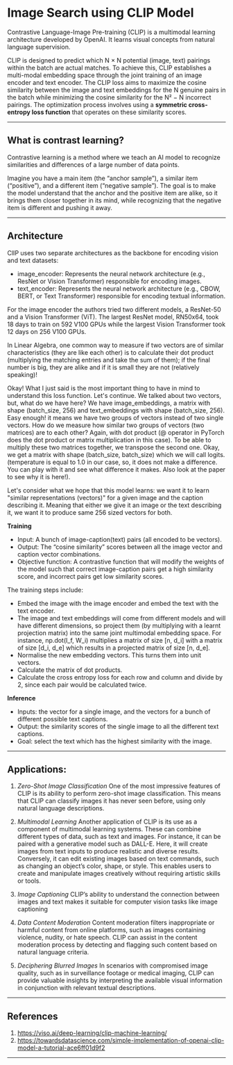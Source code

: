 # Image Search using CLIP Model

Contrastive Language-Image Pre-training (CLIP) is a multimodal learning architecture developed by OpenAI. 
It learns visual concepts from natural language supervision.

CLIP is designed to predict which N × N potential (image, text) pairings within the batch are actual matches. 
To achieve this, CLIP establishes a multi-modal embedding space through the joint training of an image encoder 
and text encoder. The CLIP loss aims to maximize the cosine similarity between the image and text embeddings 
for the N genuine pairs in the batch while minimizing the cosine similarity for the N² − N incorrect pairings. 
The optimization process involves using a **symmetric cross-entropy loss function** that operates on these 
similarity scores. 

---

## What is contrast learning?

Contrastive learning is a method where we teach an AI model to recognize similarities and differences of a 
large number of data points.

Imagine you have a main item (the “anchor sample”), a similar item (“positive”), and a different item (“negative sample”). 
The goal is to make the model understand that the anchor and the positive item are alike, 
so it brings them closer together in its mind, while recognizing that the negative item is different and 
pushing it away.

---

## Architecture

ClIP uses two separate architectures as the backbone for encoding vision and text datasets:

- image_encoder: Represents the neural network architecture (e.g., ResNet or Vision Transformer) responsible for encoding images.
- text_encoder: Represents the neural network architecture (e.g., CBOW, BERT, or Text Transformer) responsible for encoding textual information.

For the image encoder the authors tried two different models, a ResNet-50 and a Vision Transformer (ViT). 
The largest ResNet model, RN50x64, took 18 days to train on 592 V100 GPUs while the largest Vision Transformer took 12 days on 256 V100 GPUs.

In Linear Algebra, one common way to measure if two vectors are of similar characteristics (they are like each other) is to calculate their dot product (multiplying the matching entries and take the sum of them); if the final number is big, they are alike and if it is small they are not (relatively speaking)!

Okay! What I just said is the most important thing to have in mind to understand this loss function. Let's continue. We talked about two vectors, but, what do we have here? We have image_embeddings, a matrix with shape (batch_size, 256) and text_embeddings with shape (batch_size, 256). Easy enough! it means we have two groups of vectors instead of two single vectors. How do we measure how similar two groups of vectors (two matrices) are to each other? Again, with dot product (@ operator in PyTorch does the dot product or matrix multiplication in this case). To be able to multiply these two matrices together, we transpose the second one. Okay, we get a matrix with shape (batch_size, batch_size) which we will call logits. (temperature is equal to 1.0 in our case, so, it does not make a difference. You can play with it and see what difference it makes. Also look at the paper to see why it is here!).

Let's consider what we hope that this model learns: we want it to learn "similar representations (vectors)" for a given image and the caption describing it. Meaning that either we give it an image or the text describing it, we want it to produce same 256 sized vectors for both.

**Training**
- Input: A bunch of image-caption(text) pairs (all encoded to be vectors).
- Output: The “cosine similarity” scores between all the image vector and caption vector combinations.
- Objective function: A contrastive function that will modify the weights of the model such that correct image-caption pairs get a high similarity score, and incorrect pairs get low similarity scores.

The training steps include:
- Embed the image with the image encoder and embed the text with the text encoder.
- The image and text embeddings will come from different models and will have different dimensions, so project them (by multiplying with a learnt projection matrix) into the same joint multimodal embedding space. For instance, np.dot(I_f, W_i) multiplies a matrix of size [n, d_i] with a matrix of size [d_i, d_e] which results in a projected matrix of size [n, d_e].
- Normalise the new embedding vectors. This turns them into unit vectors.
- Calculate the matrix of dot products.
- Calculate the cross entropy loss for each row and column and divide by 2, since each pair would be calculated twice.
  
**Inference**

- Inputs: the vector for a single image, and the vectors for a bunch of different possible text captions.
- Output: the similarity scores of the single image to all the different text captions.
- Goal: select the text which has the highest similarity with the image.

---

## Applications:

1. *Zero-Shot Image Classification*
One of the most impressive features of CLIP is its ability to perform zero-shot image classification. This means that CLIP can classify images it has never seen before, using only natural language descriptions.

2. *Multimodal Learning*
Another application of CLIP is its use as a component of multimodal learning systems. These can combine different types of data, such as text and images.
For instance, it can be paired with a generative model such as DALL-E. Here, it will create images from text inputs to produce realistic and diverse results. Conversely, it can edit existing images based on text commands, such as changing an object’s color, shape, or style. This enables users to create and manipulate images creatively without requiring artistic skills or tools.

3. *Image Captioning*
CLIP’s ability to understand the connection between images and text makes it suitable for computer vision tasks like image captioning

4. *Data Content Moderation*
Content moderation filters inappropriate or harmful content from online platforms, such as images containing violence, nudity, or hate speech. CLIP can assist in the content moderation process by detecting and flagging such content based on natural language criteria.

5. *Deciphering Blurred Images*
In scenarios with compromised image quality, such as in surveillance footage or medical imaging, CLIP can provide valuable insights by interpreting the available visual information in conjunction with relevant textual descriptions.

---

## References

1. https://viso.ai/deep-learning/clip-machine-learning/
2. https://towardsdatascience.com/simple-implementation-of-openai-clip-model-a-tutorial-ace6ff01d9f2

---

